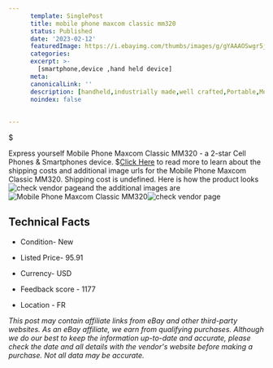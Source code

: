 ```yaml
---
      template: SinglePost
      title: mobile phone maxcom classic mm320
      status: Published
      date: '2023-02-12'
      featuredImage: https://i.ebayimg.com/thumbs/images/g/gYAAAOSwgr5jLJdR/s-l225.jpg
      categories: 
      excerpt: >-
        [smartphone,device ,hand held device]
      meta:
      canonicalLink: ''
      description: [handheld,industrially made,well crafted,Portable,Mobile,Compact,Convenient,Lightweight,Maneuverable,Man-portable,Miniature,Carriable,Hand-held,Light,Holdable,Transportable,Mobile device,Pocket-sized,On-the-go,Wireless,Cordless,Compact size,Convenient size, smartphone,device ,hand held device]
      noindex: false
      
        
---
```

$

Express yourself Mobile Phone Maxcom Classic MM320 - a 2-star Cell Phones & Smartphones device.
$[Click Here](https://www.ebay.com/itm/304637657813?hash=item46edd1c2d5%3Ag%3AgYAAAOSwgr5jLJdR&amdata=enc%3AAQAHAAAA4BieEbcZvonoXQK%2B7Dh2YMdk22RLElw1C18Lgez7pGJvxoiJlfRFQpu%2BlbiPY3iGH4k%2FbPTi3reSqk6%2BnM5ZBhNvDRCQyJJnq%2FqXh%2BZgMwucv8cWdV4jqH4RvsMRrUx2IiD60PZKIlc6EV%2FFibgcCBsJLCKQpdHWM6RNesY6zBgUgS1j2yHxhQSuB3EpeSMQp7v7megge3Kg7rOQyIRtliAusgTw%2BkfZhw4%2FlSQLXF7T85shwZlBxXyIzjh1utcMXWdEEDK8Bkd3ItqT5m9bfkDRMOyFfj0G7SC4baXMDMJX&mkevt=1&mkcid=1&mkrid=711-53200-19255-0&campid=%253CePNCampaignId%253E&customid=%253CreferenceId%253E&toolid=10049) to read more to learn about the shipping costs and additional image urls for the Mobile Phone Maxcom Classic MM320. Shipping cost is undefined. Here is how the product looks ![check vendor page](https://i.ebayimg.com/thumbs/images/g/gYAAAOSwgr5jLJdR/s-l225.jpg)and the additional images are![Mobile Phone Maxcom Classic MM320](https://i.ebayimg.com/images/g/gYAAAOSwgr5jLJdR/s-l640.jpg)![check vendor page]()



 ## Technical Facts 



     
      

 - Condition- New 


      

 - Listed Price- 95.91 


      

 - Currency- USD 


      

 - Feedback score - 1177 


      

 - Location - FR 


      
      

 *_This post may contain affiliate links from eBay and other third-party websites. As an eBay affiliate, we earn from qualifying purchases. Although we do our best to keep the information up-to-date and accurate, please check the date and all details with the vendor's website before making a purchase. Not all data may be accurate._*







